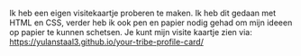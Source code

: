 Ik heb een eigen visitekaartje proberen te maken. Ik heb dit gedaan met HTML en CSS, verder heb ik ook pen en papier nodig gehad om mijn ideeen op papier te kunnen schetsen. 
Je kunt mijn visite kaartje zien via: https://yulanstaal3.github.io/your-tribe-profile-card/
